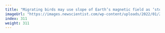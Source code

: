 ```yaml
---
title: "Migrating birds may use slope of Earth’s magnetic field as ‘stop sign’"
imageUrl: "https://images.newscientist.com/wp-content/uploads/2022/01/27132225/PRI_220105776.jpg?width=600"
index: 311
weight: 311
---
```

